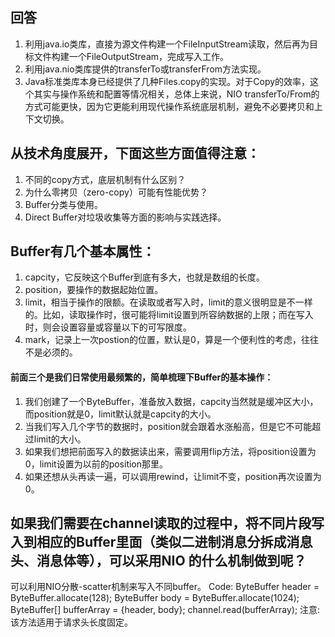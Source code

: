 ## 回答
1. 利用java.io类库，直接为源文件构建一个FileInputStream读取，然后再为目标文件构建一个FileOutputStream，完成写入工作。
2. 利用java.nio类库提供的transferTo或transferFrom方法实现。
3. Java标准类库本身已经提供了几种Files.copy的实现。对于Copy的效率，这个其实与操作系统和配置等情况相关，总体上来说，NIO transferTo/From的方式可能更快，因为它更能利用现代操作系统底层机制，避免不必要拷贝和上下文切换。

## 从技术角度展开，下面这些方面值得注意：
1. 不同的copy方式，底层机制有什么区别？
2. 为什么零拷贝（zero-copy）可能有性能优势？
3. Buffer分类与使用。
4. Direct Buffer对垃圾收集等方面的影响与实践选择。

## Buffer有几个基本属性：
1. capcity，它反映这个Buffer到底有多大，也就是数组的长度。
2. position，要操作的数据起始位置。
3. limit，相当于操作的限额。在读取或者写入时，limit的意义很明显是不一样的。比如，读取操作时，很可能将limit设置到所容纳数据的上限；而在写入时，则会设置容量或容量以下的可写限度。
4. mark，记录上一次postion的位置，默认是0，算是一个便利性的考虑，往往不是必须的。

#### 前面三个是我们日常使用最频繁的，简单梳理下Buffer的基本操作：
1. 我们创建了一个ByteBuffer，准备放入数据，capcity当然就是缓冲区大小，而position就是0，limit默认就是capcity的大小。
2. 当我们写入几个字节的数据时，position就会跟着水涨船高，但是它不可能超过limit的大小。
3. 如果我们想把前面写入的数据读出来，需要调用flip方法，将position设置为0，limit设置为以前的position那里。
4. 如果还想从头再读一遍，可以调用rewind，让limit不变，position再次设置为0。

## 如果我们需要在channel读取的过程中，将不同片段写入到相应的Buffer里面（类似二进制消息分拆成消息头、消息体等），可以采用NIO 的什么机制做到呢？
可以利用NIO分散-scatter机制来写入不同buffer。
Code:
ByteBuffer header = ByteBuffer.allocate(128);
ByteBuffer body   = ByteBuffer.allocate(1024);
ByteBuffer[] bufferArray = {header, body};
channel.read(bufferArray);
注意:该方法适用于请求头长度固定。